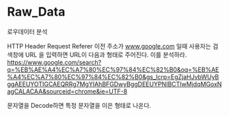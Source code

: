 # Raw_Data
로우데이터 분석 

HTTP Header Request Referer 이전 주소가 www.google.com 일때 사용자는 검색창에 URL 을 입력하면 
URL이 다음과 형태로 주어진다. 이를 분석하라.
https://www.google.com/search?q=%EB%AE%A4%EC%A7%80%EC%97%84%EC%82%B0&oq=%EB%AE%A4%EC%A7%80%EC%97%84%EC%82%B0&gs_lcrp=EgZjaHJvbWUyBggAEEUYOTIGCAEQRRg7MgYIAhBFGDwyBggDEEUYPNIBCTIwMjdqMGoxNagCALACAA&sourceid=chrome&ie=UTF-8

문자열을 Decode하면 특정 문자열을 이은 형태로 나온다.
